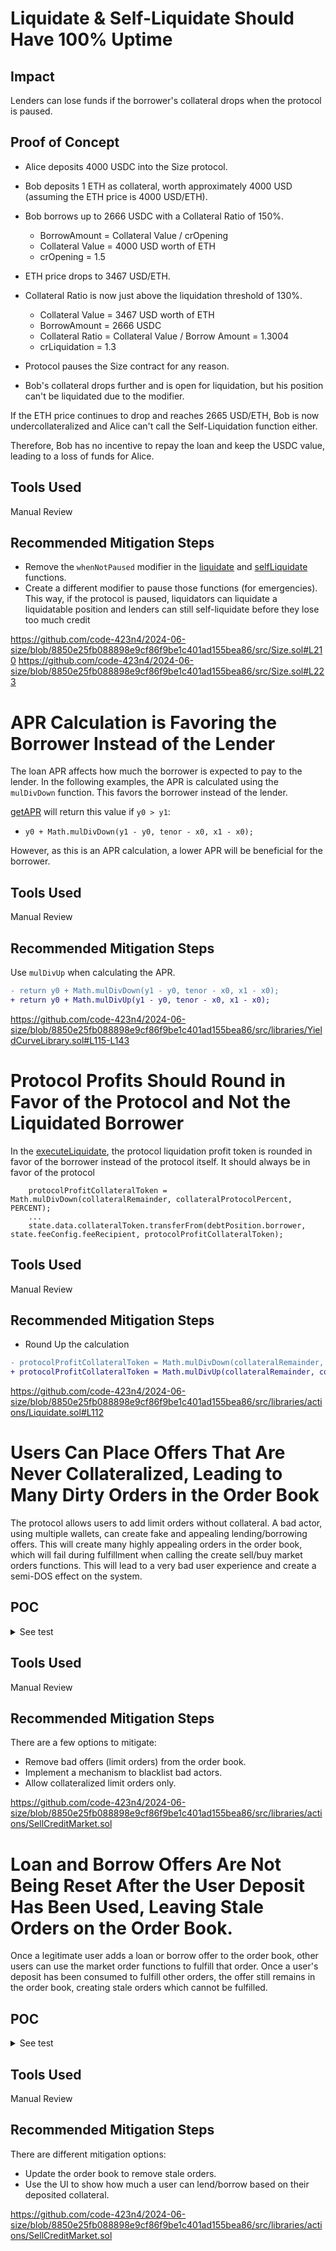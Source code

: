 # Liquidate & Self-Liquidate Should Have 100% Uptime


## Impact
Lenders can lose funds if the borrower's collateral drops when the protocol is paused.


## Proof of Concept

* Alice deposits 4000 USDC into the Size protocol.
* Bob deposits 1 ETH as collateral, worth approximately 4000 USD (assuming the ETH price is 4000 USD/ETH).
* Bob borrows up to 2666 USDC with a Collateral Ratio of 150%.
    * BorrowAmount = Collateral Value / crOpening
    * Collateral Value = 4000 USD worth of ETH
    * crOpening = 1.5

* ETH price drops to 3467 USD/ETH.
* Collateral Ratio is now just above the liquidation threshold of 130%.
    * Collateral Value = 3467 USD worth of ETH
    * BorrowAmount = 2666 USDC
    * Collateral Ratio = Collateral Value / Borrow Amount = 1.3004
    * crLiquidation = 1.3

* Protocol pauses the Size contract for any reason.
* Bob's collateral drops further and is open for liquidation, but his position can't be liquidated due to the modifier.

If the ETH price continues to drop and reaches 2665 USD/ETH, Bob is now undercollateralized and Alice can't call the Self-Liquidation function either.

Therefore, Bob has no incentive to repay the loan and keep the USDC value, leading to a loss of funds for Alice.

## Tools Used

Manual Review

## Recommended Mitigation Steps

* Remove the `whenNotPaused` modifier in the [liquidate](https://github.com/code-423n4/2024-06-size/blob/8850e25fb088898e9cf86f9be1c401ad155bea86/src/Size.sol#L210) and [selfLiquidate](https://github.com/code-423n4/2024-06-size/blob/8850e25fb088898e9cf86f9be1c401ad155bea86/src/Size.sol#L223) functions.
* Create a different modifier to pause those functions (for emergencies). This way, if the protocol is paused, liquidators can liquidate a liquidatable position and lenders can still self-liquidate before they lose too much credit



https://github.com/code-423n4/2024-06-size/blob/8850e25fb088898e9cf86f9be1c401ad155bea86/src/Size.sol#L210
https://github.com/code-423n4/2024-06-size/blob/8850e25fb088898e9cf86f9be1c401ad155bea86/src/Size.sol#L223



# APR Calculation is Favoring the Borrower Instead of the Lender

The loan APR affects how much the borrower is expected to pay to the lender. In the following examples, the APR is calculated using the `mulDivDown` function. This favors the borrower instead of the lender.


[getAPR](https://github.com/code-423n4/2024-06-size/blob/8850e25fb088898e9cf86f9be1c401ad155bea86/src/libraries/YieldCurveLibrary.sol#L115-L143) will return this value if `y0 > y1`:
*  `y0 + Math.mulDivDown(y1 - y0, tenor - x0, x1 - x0);`

However, as this is an APR calculation, a lower APR will be beneficial for the borrower.

## Tools Used
Manual Review

## Recommended Mitigation Steps
Use `mulDivUp` when calculating the APR.

``` diff
- return y0 + Math.mulDivDown(y1 - y0, tenor - x0, x1 - x0);
+ return y0 + Math.mulDivUp(y1 - y0, tenor - x0, x1 - x0);
```

https://github.com/code-423n4/2024-06-size/blob/8850e25fb088898e9cf86f9be1c401ad155bea86/src/libraries/YieldCurveLibrary.sol#L115-L143



# Protocol Profits Should Round in Favor of the Protocol and Not the Liquidated Borrower

In the [executeLiquidate](https://github.com/code-423n4/2024-06-size/blob/8850e25fb088898e9cf86f9be1c401ad155bea86/src/libraries/actions/Liquidate.sol#L112), the protocol liquidation profit token is rounded in favor of the borrower instead of the protocol itself. 
It should always be in favor of the protocol
```solidity
    protocolProfitCollateralToken = Math.mulDivDown(collateralRemainder, collateralProtocolPercent, PERCENT);
    ...
    state.data.collateralToken.transferFrom(debtPosition.borrower, state.feeConfig.feeRecipient, protocolProfitCollateralToken);
```


## Tools Used
Manual Review

## Recommended Mitigation Steps
* Round Up the calculation
```diff
- protocolProfitCollateralToken = Math.mulDivDown(collateralRemainder, collateralProtocolPercent, PERCENT);
+ protocolProfitCollateralToken = Math.mulDivUp(collateralRemainder, collateralProtocolPercent, PERCENT);
```

https://github.com/code-423n4/2024-06-size/blob/8850e25fb088898e9cf86f9be1c401ad155bea86/src/libraries/actions/Liquidate.sol#L112






# Users Can Place Offers That Are Never Collateralized, Leading to Many Dirty Orders in the Order Book
The protocol allows users to add limit orders without collateral. A bad actor, using multiple wallets, can create fake and appealing lending/borrowing offers. This will create many highly appealing orders in the order book, which will fail during fulfillment when calling the create sell/buy market orders functions. This will lead to a very bad user experience and create a semi-DOS effect on the system.


## POC

<details><summary>See test</summary>
  
```solidity
function test_limit_order_not_backed_by_collateral_failing() public{
      
      _deposit(bob, weth, 100e18);
      _deposit(candy, weth, 100e18);
      console.log("Alice places an order in the order book. Uncollateralized.");
      _buyCreditLimit(alice, block.timestamp + 365 days, YieldCurveHelper.pointCurve(365 days, 0.03e18));


      uint256 amount = 100e6;
      uint256 tenor = 365 days;

      uint256 futureValue = Math.mulDivUp(amount, (PERCENT + 0.03e18), PERCENT);


      bool result = false;
      console.log("Bob tries to fulfill Alice's order, operation fails dues to lack of deposit from Alice.");
      vm.prank(bob);
      try size.sellCreditMarket(
         SellCreditMarketParams({
               lender: alice,
               creditPositionId: RESERVED_ID,
               amount: amount,
               tenor: tenor,
               deadline: block.timestamp,
               maxAPR: type(uint256).max,
               exactAmountIn: false
         })
      ){
         result=true;
      }
      catch{
         result=false;
      }
      assertEq(result,false);

      console.log("Candy tries to fulfill the order. fails as well. ");
      vm.prank(candy);
      try size.sellCreditMarket(
         SellCreditMarketParams({
               lender: alice,
               creditPositionId: RESERVED_ID,
               amount: amount,
               tenor: tenor,
               deadline: block.timestamp,
               maxAPR: type(uint256).max,
               exactAmountIn: false
         })
      ){
         result=true;
      }
      catch{
         result=false;
      }
      assertEq(result,false);
   }
```
</details>


## Tools Used

Manual Review

## Recommended Mitigation Steps
There are a few options to mitigate:
- Remove bad offers (limit orders) from the order book.
- Implement a mechanism to blacklist bad actors.
- Allow collateralized limit orders only.

https://github.com/code-423n4/2024-06-size/blob/8850e25fb088898e9cf86f9be1c401ad155bea86/src/libraries/actions/SellCreditMarket.sol



# Loan and Borrow Offers Are Not Being Reset After the User Deposit Has Been Used, Leaving Stale Orders on the Order Book.

Once a legitimate user adds a loan or borrow offer to the order book, other users can use the market order functions to fulfill that order. Once a user's deposit has been consumed to fulfill other orders, the offer still remains in the order book, creating stale orders which cannot be fulfilled.

## POC

<details><summary>  See test </summary>

```solidity
 function test_orders_not_being_cleared_after_fulfillment_failing()public{
      _deposit(alice, usdc, 150e6);
      _deposit(bob, weth, 200e18);
      _deposit(candy, weth, 200e18);

      assertEq(_state().alice.user.loanOffer.isNull(),true);

      console.log("Alice places a lending offer in the order book.");
      _buyCreditLimit(alice, block.timestamp + 365 days, YieldCurveHelper.pointCurve(365 days, 0.03e18));
      
      assertEq(_state().alice.user.loanOffer.isNull(),false);

      uint256 amount = 100e6;
      uint256 tenor = 365 days;

      uint256 futureValue = Math.mulDivUp(amount, (PERCENT + 0.03e18), PERCENT);

      bool result = false;
      console.log("Bob tries to fulfill Alice's order, operation should complete successfully");
      vm.prank(bob);
      try size.sellCreditMarket(
         SellCreditMarketParams({
               lender: alice,
               creditPositionId: RESERVED_ID,
               amount: amount,
               tenor: tenor,
               deadline: block.timestamp,
               maxAPR: type(uint256).max,
               exactAmountIn: false
         })
      ){
         result=true;
      }
      catch Error(string memory reason){
         console.log(reason);
         result=false;
      }
      assertEq(result,true);
      console.log("Order is still in Alice's state reflecting in the order book");
      assertEq(_state().alice.user.loanOffer.isNull(),false);


      console.log("Candy tries to fulfill Alice's order as he sees it in the order book. Operation should fail with insufficient amount error");
      vm.prank(candy);
      try size.sellCreditMarket(
         SellCreditMarketParams({
               lender: alice,
               creditPositionId: RESERVED_ID,
               amount: amount,
               tenor: tenor,
               deadline: block.timestamp,
               maxAPR: type(uint256).max,
               exactAmountIn: false
         })
      ){
         result=true;
      }
      catch Error(string memory reason){
         console.log(reason);
         result=false;
      }
      assertEq(result,false);
   }
```
</details>

## Tools Used

Manual Review

## Recommended Mitigation Steps
There are different mitigation options:
- Update the order book to remove stale orders.
- Use the UI to show how much a user can lend/borrow based on their deposited collateral.


https://github.com/code-423n4/2024-06-size/blob/8850e25fb088898e9cf86f9be1c401ad155bea86/src/libraries/actions/SellCreditMarket.sol























